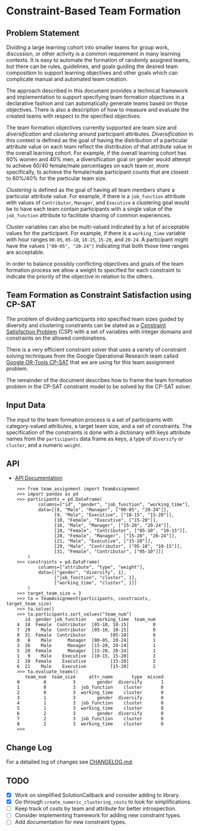 # Constraint-Based Team Formation

## Problem Statement

Dividing a large learning cohort into smaller teams for group work,
discussion, or other activity is a common requirement in many learning
contexts. It is easy to automate the formation of randomly assigned
teams, but there can be rules, guidelines, and goals guiding the
desired team composition to support learning objectives and other
goals which can complicate manual and automated team creation.

The approach described in this document provides a technical framework
and implementation to support specifying team formation objectives in
a declarative fashion and can automatically generate teams based on
those objectives. There is also a description of how to measure and
evaluate the created teams with respect to the specified objectives.

The team formation objectives currently supported are team size and
*diversification* and *clustering* around participant
attributes. *Diversification* in this context is defined as the goal
of having the distribution of a particular attribute value on each
team reflect the distribution of that attribute value in the overall
learning cohort. For example, if the overall learning cohort has 60%
women and 40% men, a diversification goal on gender would attempt to
achieve 60/40 female/male percentages on each team or, more
specifically, to achieve the female/male participant counts that are
closest to 60%/40% for the particular team size.

*Clustering* is defined as the goal of having all team members share a
particular attribute value. For example, if there is a `job_function`
attribute with values of `Contributor`, `Manager`, and `Executive` a
clustering goal would be to have each team contain participants with a
single value of the `job_function` attribute to facilitate sharing
of common experiences.

Cluster variables can also be multi-valued indicated by a list of
acceptable values for the participant. For example, if there is a
`working_time` variable with hour ranges `00-05`, `05-10`, `10-15`,
`15-20`, and `20-24`. A participant might have the values `["00-05",
"20-24"]` indicating that both those time ranges are acceptable.

In order to balance possibly conflicting objectives and goals of the
team formation process we allow a weight to specified for each
constraint to indicate the priority of the objective in relation
to the others.

## Team Formation as Constraint Satisfaction using CP-SAT

The problem of dividing participants into specified team sizes guided
by diversity and clustering constraints can be stated as a [Constraint
Satisfaction
Problem](https://en.wikipedia.org/wiki/Constraint_satisfaction_problem)
(CSP) with a set of variables with integer domains and constraints on
the allowed combinations.

There is a very efficient constraint solver that uses a variety of
constraint solving techniques from the Google Operational Research
team called [Google OR-Tools
CP-SAT](https://developers.google.com/optimization/cp/cp_solver) that
we are using for this team assignment problem.

The remainder of the document describes how to frame the team
formation problem in the CP-SAT constraint model to be solved by the
CP-SAT solver.

## Input Data

The input to the team formation process is a set of participants with
category-valued attributes, a target team size, and a set of
constraints. The specification of the constraints is done with a
dictionary with keys attribute names from the `participants` data frame as
keys, a type of `diversify` or `cluster`, and a numeric `weight`.

## API

- [API Documentation](https://harvard-hbs.github.io/team-formation)


```
    >>> from team_assignment import TeamAssignment
    >>> import pandas as pd
    >>> participants = pd.DataFrame(
            columns=["id", "gender", "job_function", "working_time"],
            data=[[8, "Male", "Manager", ["00-05", "20-24"]],
                  [9, "Male", "Executive", ["10-15", "15-20"]],
                  [10, "Female", "Executive", ["15-20"]],
                  [16, "Male", "Manager", ["15-20", "20-24"]],
                  [18, "Female", "Contributor", ["05-10", "10-15"]],
                  [20, "Female", "Manager", ["15-20", "20-24"]],
                  [21, "Male", "Executive", ["15-20"]],
                  [29, "Male", "Contributor", ["05-10", "10-15"]],
                  [31, "Female", "Contributor", ["05-10"]]]
        )
    >>> constraints = pd.DataFrame(
            columns=["attribute", "type", "weight"],
            data=[["gender", "diversify", 1],
                  ["job_function", "cluster", 1],
                  ["working_time", "cluster", 1]]
        )
    >>> target_team_size = 3
    >>> ta = TeamAssignment(participants, constraints, target_team_size)
    >>> ta.solve()
    >>> ta.participants.sort_values("team_num")
       id  gender job_function    working_time  team_num
    4  18  Female  Contributor  [05-10, 10-15]         0
    7  29    Male  Contributor  [05-10, 10-15]         0
    8  31  Female  Contributor         [05-10]         0
    0   8    Male      Manager  [00-05, 20-24]         1
    3  16    Male      Manager  [15-20, 20-24]         1
    5  20  Female      Manager  [15-20, 20-24]         1
    1   9    Male    Executive  [10-15, 15-20]         2
    2  10  Female    Executive         [15-20]         2
    6  21    Male    Executive         [15-20]         2
    >>> ta.evaluate_teams()
       team_num  team_size     attr_name       type  missed
    0         0          3        gender  diversify       1
    1         0          3  job_function    cluster       0
    2         0          3  working_time    cluster       0
    3         1          3        gender  diversify       0
    4         1          3  job_function    cluster       0
    5         1          3  working_time    cluster       0
    6         2          3        gender  diversify       0
    7         2          3  job_function    cluster       0
    8         2          3  working_time    cluster       0
    >>>
```

## Change Log

For a detailed log of changes see [CHANGELOG.md](CHANGELOG.md).

## TODO

-[x] Work on simplified SolutionCallback and consider adding to library.
-[x] Go through `create_numeric_clustering_costs` to look for simplifications.
-[ ] Keep track of costs by team and attribute for better introspection.
-[ ] Consider implementing framework for adding new constraint types.
-[ ] Add documentation for new constraint types.
